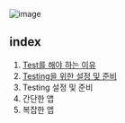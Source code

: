 ![image](https://user-images.githubusercontent.com/24623403/155338627-a34f6369-b7ae-4079-9eda-e41c67d68268.png)

## index

1. [Test를 해야 하는 이유](/정리/1-Test를-해야-하는-이유.md)
2. [Testing을 위한 설정 및 준비](/정리/2-리액트-테스트를-위한-모듈-설치-및-설정.md)
3. Testing 설정 및 준비
4. 간단한 앱
5. 복잡한 앱
